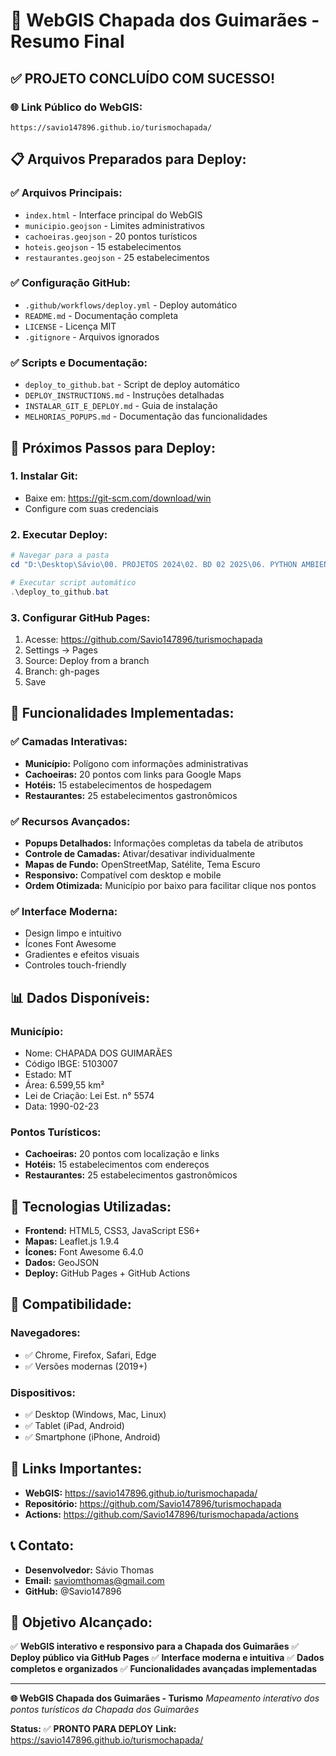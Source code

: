 # 🎉 WebGIS Chapada dos Guimarães - Resumo Final

## ✅ **PROJETO CONCLUÍDO COM SUCESSO!**

### 🌐 **Link Público do WebGIS:**
```
https://savio147896.github.io/turismochapada/
```

## 📋 **Arquivos Preparados para Deploy:**

### ✅ **Arquivos Principais:**
- `index.html` - Interface principal do WebGIS
- `municipio.geojson` - Limites administrativos
- `cachoeiras.geojson` - 20 pontos turísticos
- `hoteis.geojson` - 15 estabelecimentos
- `restaurantes.geojson` - 25 estabelecimentos

### ✅ **Configuração GitHub:**
- `.github/workflows/deploy.yml` - Deploy automático
- `README.md` - Documentação completa
- `LICENSE` - Licença MIT
- `.gitignore` - Arquivos ignorados

### ✅ **Scripts e Documentação:**
- `deploy_to_github.bat` - Script de deploy automático
- `DEPLOY_INSTRUCTIONS.md` - Instruções detalhadas
- `INSTALAR_GIT_E_DEPLOY.md` - Guia de instalação
- `MELHORIAS_POPUPS.md` - Documentação das funcionalidades

## 🚀 **Próximos Passos para Deploy:**

### 1. **Instalar Git:**
- Baixe em: https://git-scm.com/download/win
- Configure com suas credenciais

### 2. **Executar Deploy:**
```powershell
# Navegar para a pasta
cd "D:\Desktop\Sávio\00. PROJETOS 2024\02. BD 02 2025\06. PYTHON AMBIENTAL PRO\f2wwebmaps\turismochapada\data"

# Executar script automático
.\deploy_to_github.bat
```

### 3. **Configurar GitHub Pages:**
1. Acesse: https://github.com/Savio147896/turismochapada
2. Settings → Pages
3. Source: Deploy from a branch
4. Branch: gh-pages
5. Save

## 🎯 **Funcionalidades Implementadas:**

### ✅ **Camadas Interativas:**
- **Município:** Polígono com informações administrativas
- **Cachoeiras:** 20 pontos com links para Google Maps
- **Hotéis:** 15 estabelecimentos de hospedagem
- **Restaurantes:** 25 estabelecimentos gastronômicos

### ✅ **Recursos Avançados:**
- **Popups Detalhados:** Informações completas da tabela de atributos
- **Controle de Camadas:** Ativar/desativar individualmente
- **Mapas de Fundo:** OpenStreetMap, Satélite, Tema Escuro
- **Responsivo:** Compatível com desktop e mobile
- **Ordem Otimizada:** Município por baixo para facilitar clique nos pontos

### ✅ **Interface Moderna:**
- Design limpo e intuitivo
- Ícones Font Awesome
- Gradientes e efeitos visuais
- Controles touch-friendly

## 📊 **Dados Disponíveis:**

### **Município:**
- Nome: CHAPADA DOS GUIMARÃES
- Código IBGE: 5103007
- Estado: MT
- Área: 6.599,55 km²
- Lei de Criação: Lei Est. n° 5574
- Data: 1990-02-23

### **Pontos Turísticos:**
- **Cachoeiras:** 20 pontos com localização e links
- **Hotéis:** 15 estabelecimentos com endereços
- **Restaurantes:** 25 estabelecimentos gastronômicos

## 🔧 **Tecnologias Utilizadas:**

- **Frontend:** HTML5, CSS3, JavaScript ES6+
- **Mapas:** Leaflet.js 1.9.4
- **Ícones:** Font Awesome 6.4.0
- **Dados:** GeoJSON
- **Deploy:** GitHub Pages + GitHub Actions

## 📱 **Compatibilidade:**

### **Navegadores:**
- ✅ Chrome, Firefox, Safari, Edge
- ✅ Versões modernas (2019+)

### **Dispositivos:**
- ✅ Desktop (Windows, Mac, Linux)
- ✅ Tablet (iPad, Android)
- ✅ Smartphone (iPhone, Android)

## 🔗 **Links Importantes:**

- **WebGIS:** https://savio147896.github.io/turismochapada/
- **Repositório:** https://github.com/Savio147896/turismochapada
- **Actions:** https://github.com/Savio147896/turismochapada/actions

## 📞 **Contato:**

- **Desenvolvedor:** Sávio Thomas
- **Email:** saviomthomas@gmail.com
- **GitHub:** @Savio147896

## 🎯 **Objetivo Alcançado:**

✅ **WebGIS interativo e responsivo para a Chapada dos Guimarães**
✅ **Deploy público via GitHub Pages**
✅ **Interface moderna e intuitiva**
✅ **Dados completos e organizados**
✅ **Funcionalidades avançadas implementadas**

---

**🌐 WebGIS Chapada dos Guimarães - Turismo**
*Mapeamento interativo dos pontos turísticos da Chapada dos Guimarães*

**Status:** ✅ **PRONTO PARA DEPLOY**
**Link:** https://savio147896.github.io/turismochapada/ 